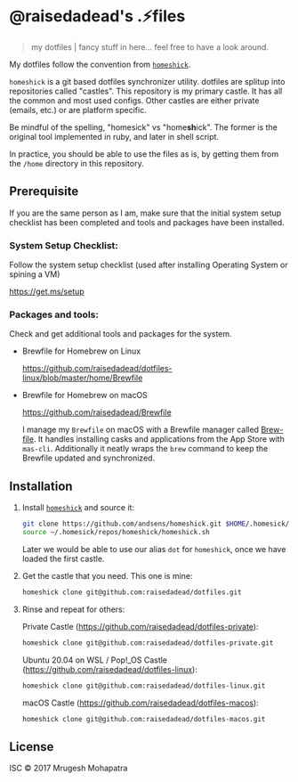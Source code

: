 # @raisedadead's .:zap:files

> my dotfiles | fancy stuff in here... feel free to have a look around.

My dotfiles follow the convention from [`homeshick`](https://github.com/andsens/homeshick).

`homeshick` is a  git based dotfiles synchronizer utility. dotfiles are splitup into repositories called "castles". This repository is my primary castle. It has all the common and most used configs. Other castles are either private (emails, etc.) or are platform specific.

Be mindful of the spelling, "homesick" vs "home**sh**ick". The former is the original tool implemented in ruby, and later in shell script.

In practice, you should be able to use the files as is, by getting them from the `/home` directory in this repository.

## Prerequisite

If you are the same person as I am, make sure that the initial system setup checklist has been completed and tools and packages have been installed.

### System Setup Checklist:

Follow the system setup checklist (used after installing Operating System or spining a VM)

<https://get.ms/setup>

### Packages and tools:

Check and get additional tools and packages for the system.

- Brewfile for Homebrew on Linux

  <https://github.com/raisedadead/dotfiles-linux/blob/master/home/Brewfile>

- Brewfile for Homebrew on macOS

  <https://github.com/raisedadead/Brewfile>

  I manage my `Brewfile` on macOS with a Brewfile manager called [Brew-file](https://github.com/rcmdnk/homebrew-file). It handles installing casks and applications from the App Store with `mas-cli`. Additionally it neatly wraps the `brew` command to keep the Brewfile updated and synchronized.

## Installation

1. Install [`homeshick`](https://github.com/andsens/homeshick) and source it:

   ```bash
   git clone https://github.com/andsens/homeshick.git $HOME/.homesick/repos/homeshick
   source ~/.homesick/repos/homeshick/homeshick.sh
   ```

   Later we would be able to use our alias `dot` for `homeshick`, once we have loaded the first castle.

2. Get the castle that you need. This one is mine:

   ```bash
   homeshick clone git@github.com:raisedadead/dotfiles.git
   ```

3. Rinse and repeat for others:

   Private Castle (<https://github.com/raisedadead/dotfiles-private>):

   ```bash
   homeshick clone git@github.com:raisedadead/dotfiles-private.git
   ```

   Ubuntu 20.04 on WSL / Pop!_OS Castle (<https://github.com/raisedadead/dotfiles-linux>):

   ```bash
   homeshick clone git@github.com:raisedadead/dotfiles-linux.git
   ```

   macOS Castle (<https://github.com/raisedadead/dotfiles-macos>):

   ```bash
   homeshick clone git@github.com:raisedadead/dotfiles-macos.git
   ```

## License

ISC © 2017 Mrugesh Mohapatra

